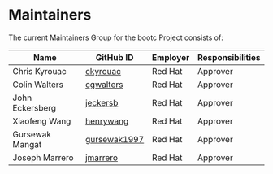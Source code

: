 # Maintainers

The current Maintainers Group for the bootc Project consists of:

| Name              | GitHub ID                                                            | Employer        | Responsibilities |
| ----              | ----                                                                 | ----            | ----             |
| Chris Kyrouac     | [ckyrouac](https://github.com/orgs/bootc-dev/people/ckyrouac)        | Red Hat         | Approver         |
| Colin Walters     | [cgwalters](https://github.com/orgs/bootc-dev/people/cgwalters)      | Red Hat         | Approver         |
| John Eckersberg   | [jeckersb](https://github.com/orgs/bootc-dev/people/jeckersb)        | Red Hat         | Approver         |
| Xiaofeng Wang     | [henrywang](https://github.com/orgs/bootc-dev/people/henrywang)      | Red Hat         | Approver         |
| Gursewak Mangat   | [gursewak1997](https://github.com/orgs/bootc-dev/people/gursewak1997)| Red Hat         | Approver         |
| Joseph Marrero    | [jmarrero](https://github.com/orgs/bootc-dev/people/jmarrero)        | Red Hat         | Approver         |
